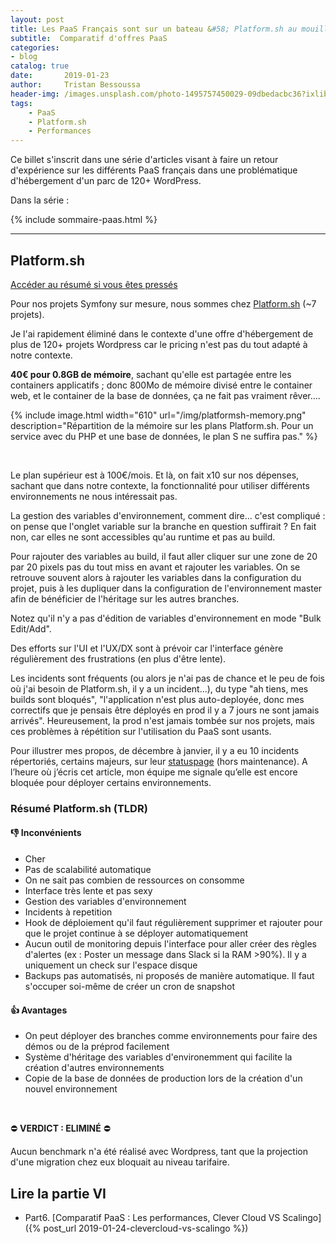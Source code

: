 ```yaml
---
layout: post
title: Les PaaS Français sont sur un bateau &#58; Platform.sh au mouillage
subtitle:  Comparatif d'offres PaaS
categories:
- blog
catalog: true
date:       2019-01-23
author:     Tristan Bessoussa
header-img: /images.unsplash.com/photo-1495757450029-09dbedacbc36?ixlib=rb-1.2.1&ixid=eyJhcHBfaWQiOjEyMDd9&auto=format&fit=crop&w=2089&q=80
tags:
    - PaaS
    - Platform.sh
    - Performances
---
```



Ce billet s'inscrit dans une série d'articles visant à faire un retour d'expérience sur les différents PaaS français dans une problématique d'hébergement d'un parc de 120+ WordPress.

Dans la série :

{% include sommaire-paas.html %}

---


## Platform.sh

[Accéder au résumé si vous êtes pressés](#résumé-platformsh-tldr)


Pour nos projets Symfony sur mesure, nous sommes chez [Platform.sh](https://platform.sh/) (~7 projets).

Je l'ai rapidement éliminé dans le contexte d'une offre d'hébergement de plus de 120+ projets Wordpress car le pricing n'est pas du tout adapté à notre contexte.

**40€ pour 0.8GB de mémoire**, sachant qu'elle est partagée entre les containers applicatifs ; donc 800Mo de mémoire divisé entre le container web, et le container de la base de données, ça ne fait pas vraiment rêver....

{% include image.html width="610" url="/img/platformsh-memory.png" description="Répartition de la mémoire sur les plans Platform.sh. Pour un service avec du PHP et une base de données, le plan S ne suffira pas." %}

<br />

Le plan supérieur est à 100€/mois. Et là, on fait x10 sur nos dépenses, sachant que dans notre contexte, la fonctionnalité pour utiliser différents environnements ne nous intéressait pas.

La gestion des variables d'environnement, comment dire... c'est compliqué : on pense que l'onglet variable sur la branche en question suffirait ? En fait non, car elles ne sont accessibles qu'au runtime et pas au build.

Pour rajouter des variables au build, il faut aller cliquer sur une zone de 20 par 20 pixels pas du tout miss en avant et rajouter les variables. On se retrouve souvent alors à rajouter les variables dans la configuration du projet, puis à les dupliquer dans la configuration de l'environnement master afin de bénéficier de l'héritage sur les autres branches.

Notez qu'il n'y a pas d'édition de variables d'environnement en mode "Bulk Edit/Add".

Des efforts sur l'UI et l'UX/DX sont à prévoir car l'interface génère régulièrement des frustrations (en plus d'être lente).

Les incidents sont fréquents (ou alors je n'ai pas de chance et le peu de fois où j'ai besoin de Platform.sh, il y a un incident...), du type "ah tiens, mes builds sont bloqués", "l'application n'est plus auto-deployée, donc mes correctifs que je pensais être déployés en prod il y a 7 jours ne sont jamais arrivés". Heureusement, la prod n'est jamais tombée sur nos projets, mais ces problèmes à répétition sur l'utilisation du PaaS sont usants.

Pour illustrer mes propos, de décembre à janvier, il y a eu 10 incidents répertoriés, certains majeurs, sur leur [statuspage](https://status.platform.sh/history) (hors maintenance). A l’heure où j’écris cet article, mon équipe me signale qu’elle est encore bloquée pour déployer certains environnements.

### Résumé Platform.sh (TLDR)

#### 👎 Inconvénients

- Cher
- Pas de scalabilité automatique
- On ne sait pas combien de ressources on consomme
- Interface très lente et pas sexy
- Gestion des variables d'environnement
- Incidents à repetition
- Hook de déploiement qu'il faut régulièrement supprimer et rajouter pour que le projet continue à se déployer automatiquement
- Aucun outil de monitoring depuis l'interface pour aller créer des règles d'alertes (ex : Poster un message dans Slack si la RAM >90%). Il y a uniquement un check sur l'espace disque
- Backups pas automatisés, ni proposés de manière automatique. Il faut s'occuper soi-même de créer un cron de snapshot

#### 👍 Avantages

- On peut déployer des branches comme environnements pour faire des démos ou de la préprod facilement
- Système d'héritage des variables d'environemment qui facilite la création d'autres environnements
- Copie de la base de données de production lors de la création d'un nouvel environnement

<br />

⛔️  **VERDICT : ELIMINÉ** ⛔️

Aucun benchmark n'a été réalisé avec Wordpress, tant que la projection d'une migration chez eux bloquait au niveau tarifaire.

## Lire la partie VI

* Part6. [Comparatif PaaS : Les performances, Clever Cloud VS Scalingo]({% post_url 2019-01-24-clevercloud-vs-scalingo %})
<br />
